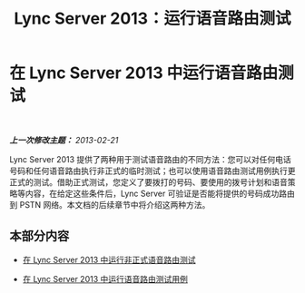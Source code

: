 ﻿---
title: Lync Server 2013：运行语音路由测试
TOCTitle: 运行语音路由测试
ms:assetid: 577cdc57-930e-4e12-a515-fdcf61b93153
ms:mtpsurl: https://technet.microsoft.com/zh-cn/library/Gg398377(v=OCS.15)
ms:contentKeyID: 49312900
ms.date: 05/19/2016
mtps_version: v=OCS.15
ms.translationtype: HT
---

# 在 Lync Server 2013 中运行语音路由测试

 

_**上一次修改主题：** 2013-02-21_

Lync Server 2013 提供了两种用于测试语音路由的不同方法：您可以对任何电话号码和任何语音路由执行非正式的临时测试；也可以使用语音路由测试用例执行更正式的测试。借助正式测试，您定义了要拨打的号码、要使用的拨号计划和语音策略等内容，在给定这些条件后，Lync Server 可验证是否能将提供的号码成功路由到 PSTN 网络。本文档的后续章节中将介绍这两种方法。

## 本部分内容

  - [在 Lync Server 2013 中运行非正式语音路由测试](lync-server-2013-run-informal-voice-routing-tests.md)

  - [在 Lync Server 2013 中运行语音路由测试用例](lync-server-2013-run-voice-routing-test-cases.md)

